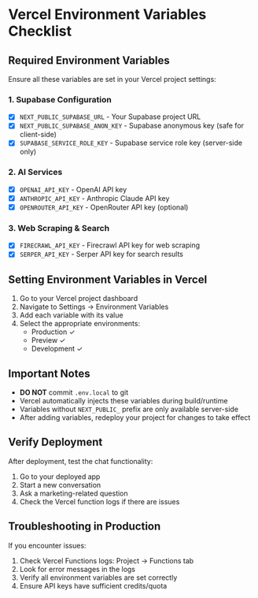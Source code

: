# Vercel Environment Variables Checklist

## Required Environment Variables

Ensure all these variables are set in your Vercel project settings:

### 1. Supabase Configuration
- [x] `NEXT_PUBLIC_SUPABASE_URL` - Your Supabase project URL
- [x] `NEXT_PUBLIC_SUPABASE_ANON_KEY` - Supabase anonymous key (safe for client-side)
- [x] `SUPABASE_SERVICE_ROLE_KEY` - Supabase service role key (server-side only)

### 2. AI Services
- [x] `OPENAI_API_KEY` - OpenAI API key
- [x] `ANTHROPIC_API_KEY` - Anthropic Claude API key
- [x] `OPENROUTER_API_KEY` - OpenRouter API key (optional)

### 3. Web Scraping & Search
- [x] `FIRECRAWL_API_KEY` - Firecrawl API key for web scraping
- [x] `SERPER_API_KEY` - Serper API key for search results

## Setting Environment Variables in Vercel

1. Go to your Vercel project dashboard
2. Navigate to Settings → Environment Variables
3. Add each variable with its value
4. Select the appropriate environments:
   - Production ✓
   - Preview ✓
   - Development ✓

## Important Notes

- **DO NOT** commit `.env.local` to git
- Vercel automatically injects these variables during build/runtime
- Variables without `NEXT_PUBLIC_` prefix are only available server-side
- After adding variables, redeploy your project for changes to take effect

## Verify Deployment

After deployment, test the chat functionality:
1. Go to your deployed app
2. Start a new conversation
3. Ask a marketing-related question
4. Check the Vercel function logs if there are issues

## Troubleshooting in Production

If you encounter issues:
1. Check Vercel Functions logs: Project → Functions tab
2. Look for error messages in the logs
3. Verify all environment variables are set correctly
4. Ensure API keys have sufficient credits/quota